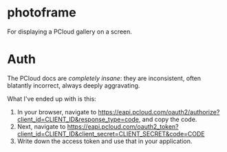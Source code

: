 # photoframe
For displaying a PCloud gallery on a screen.

# Auth
The PCloud docs are _completely insane_: they are inconsistent, often blatantly incorrect, always deeply aggravating.

What I've ended up with is this:
1. In your browser, navigate to https://eapi.pcloud.com/oauth2/authorize?client_id=CLIENT_ID&response_type=code, and copy the code.
2. Next, navigate to https://eapi.pcloud.com/oauth2_token?client_id=CLIENT_ID&client_secret=CLIENT_SECRET&code=CODE
3. Write down the access token and use that in your application.